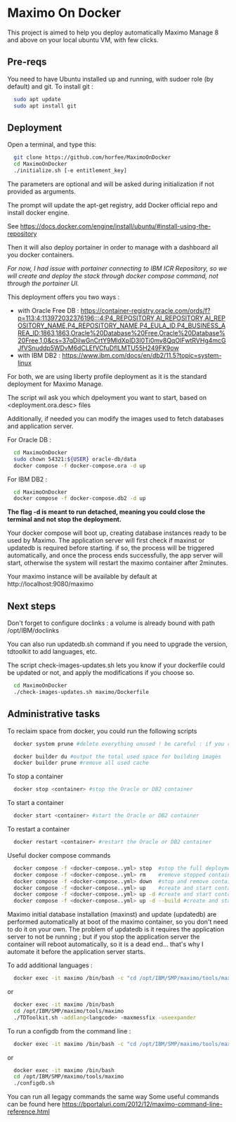 
# Maximo On Docker

This project is aimed to help you deploy automatically Maximo Manage 8 and above on your local ubuntu VM, with few clicks.


## Pre-reqs

You need to have Ubuntu installed up and running, with sudoer role (by default) and git.
To install git :
```bash
  sudo apt update
  sudo apt install git
```

## Deployment

Open a terminal, and type this:

```bash
  git clone https://github.com/horfee/MaximoOnDocker
  cd MaximoOnDocker
  ./initialize.sh [-e entitlement_key]
```
The parameters are optional and will be asked during initialization if not provided as arguments.

The  prompt will update the apt-get registry, add Docker official repo and install docker engine.

See https://docs.docker.com/engine/install/ubuntu/#install-using-the-repository

Then it will also deploy portainer in order to manage with a dashboard all you docker containers.

_For now, I had issue with portainer connecting to IBM ICR Repository, so we will create and deploy the stack through docker compose command, not through the portainer UI._

This deployment offers you two ways :
- with Oracle Free DB : https://container-registry.oracle.com/ords/f?p=113:4:113972032376196:::4:P4_REPOSITORY,AI_REPOSITORY,AI_REPOSITORY_NAME,P4_REPOSITORY_NAME,P4_EULA_ID,P4_BUSINESS_AREA_ID:1863,1863,Oracle%20Database%20Free,Oracle%20Database%20Free,1,0&cs=37qDiIwGnCrtY9MldXpID3I0Ti0mv8QqOlFwtRVHg4mcGJfVSnuddp5WDvM6dCLEfVCfuDfILMTU55H249FK9ow
- with IBM DB2 : https://www.ibm.com/docs/en/db2/11.5?topic=system-linux

For both, we are using liberty profile deployment as it is the standard deployment for Maximo Manage.

The script wil ask you which dpeloyment you want to start, based on <deployment.ora.desc> files

Additionally, if needed you can modify the images used to fetch databases and application server.

For Oracle DB :
```bash
  cd MaximoOnDocker
  sudo chown 54321:${USER} oracle-db/data 
  docker compose -f docker-compose.ora -d up
```

For IBM DB2 :
```bash
  cd MaximoOnDocker
  docker compose -f docker-compose.db2 -d up
```

__The flag -d is meant to run detached, meaning you could close the terminal and not stop the deployment.__

Your docker compose will boot up, creating database instances ready to be used by Maximo. The application server will first check if maxinst or updatedb is required before starting. if so, the process will be triggered automatically, and once the process ends successfully, the app server will start, otherwise the system will restart the maximo container after 2minutes.


Your maximo instance will be available by default at http://localhost:9080/maximo

## Next steps

Don't forget to configure doclinks : a volume is already bound with path /opt/IBM/doclinks

You can also run updatedb.sh command if you need to upgrade the version, tdtoolkit to add languages, etc.

The script check-images-updates.sh lets you know if your dockerfile could be updated or not, and apply the modifications if you choose so.

```bash
  cd MaximoOnDocker
  ./check-images-updates.sh maximo/Dockerfile
```

## Administrative tasks

To reclaim space from docker, you could run the following scripts

```bash
  docker system prune #delete everything unused ! be careful : if you remove your container, you may loose all images, then rebuilding everything from scratch
```

```bash
  docker builder du #output the total used space for building images
  docker builder prune #remove all used cache
```

To stop a container

```bash
  docker stop <container> #stop the Oracle or DB2 container
```

To start a container

```bash
  docker start <container> #start the Oracle or DB2 container
```

To restart a container

```bash
  docker restart <container> #restart the Oracle or DB2 container
```

Useful docker compose commands 

```bash
  docker compose -f <docker-compose..yml> stop  #stop the full deployment (all containers will be stop but not removed)
  docker compose -f <docker-compose..yml> rm    #remove stopped containers included in the deployment
  docker compose -f <docker-compose..yml> down  #stop and remove containers included in the deployment
  docker compose -f <docker-compose..yml> up    #create and start containers included in the deployment : if you close the terminal, the containers will be stopped
  docker compose -f <docker-compose..yml> up -d #create and start containers included in the deployment in detached mode : if you close the terminal, the containers won't stop
  docker compose -f <docker-compose..yml> up -d --build #create and start containers included in the deployment in detached mode : if you close the terminal, the containers won't stop. The images will be forced to be re created (existing images won't be considered)
```


Maximo initial database installation (maxinst) and update (updatedb) are performed automatically at boot of the maximo container, so you don't need to do it on your own. The problem of updatedb is it requires the application server to not be running ; but if you stop the application server the container will reboot automatically, so it is a dead end... that's why I automate it before the application server starts.

To add additional languages : 
```bash
  docker exec -it maximo /bin/bash -c "cd /opt/IBM/SMP/maximo/tools/maximo && ./TDToolkit.sh -addlang<langcode> -maxmessfix -useexpander"
```

or 
```bash
  docker exec -it maximo /bin/bash 
  cd /opt/IBM/SMP/maximo/tools/maximo 
  ./TDToolkit.sh -addlang<langcode> -maxmessfix -useexpander
```

To run a configdb from the command line :
```bash
  docker exec -it maximo /bin/bash -c "cd /opt/IBM/SMP/maximo/tools/maximo && ./configdb.sh"
```

or 
```bash
  docker exec -it maximo /bin/bash 
  cd /opt/IBM/SMP/maximo/tools/maximo 
  ./configdb.sh
```

You can run all legagy commands the same way
Some useful commands can be found here https://bportaluri.com/2012/12/maximo-command-line-reference.html

